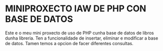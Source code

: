 # MINIPROXECTO IAW DE PHP CON BASE DE DATOS
Este e o meu mini proxecto de uso de PHP cunha base de datos de libros dunha libreria. 
Ten a funcionalidade de insertar, eliminar e modificar a base de datos. 
Tamen temos a opcion de facer diferentes consultas.
